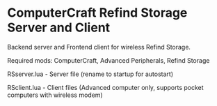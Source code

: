 # ComputerCraft Refind Storage Server and Client
 
Backend server and Frontend client for wireless Refind Storage.

Required mods: ComputerCraft, Advanced Peripherals, Refind Storage

RSserver.lua - Server file (rename to startup for autostart)

RSclient.lua - Client files (Advanced computer only, supports pocket computers with wireless modem)
